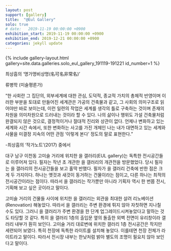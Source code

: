 ```yaml
---
layout: post
support: [gallery]
title:  "@Eul Gallery"
solo: true
# date:   2019-11-19 00:00:00 +0900
exhibition_start: 2019-11-19 00:00:00 +0900
exhibition_end: 2019-12-21 00:00:00 +0900
categories: jekyll update
---
```

{% include gallery-layout.html gallery=site.data.galleries.solo_eul_gallery_191119-191221 id_number=1 %}

최상흠의 ‘명가명비상명(名可名非常名)’

류병학 (미술평론가)

  “한 사회란 그 집단의, 외부세계에 대한 관심, 도덕적, 종교적 가치의 총체적 반영이며 이러한 부분을 토대로 만들어진 세계관은 가공의 건축물과 같고, 그 사회의 의미구조로 읽어야만 바로 보이는데, 이런 일련의 작업은 세계를 생각의 틀로 구축하는 것이며 존재의 차원을 의미차원으로 드러내는 것이라 할 수 있다. 나의 삶이나 행위도 가설 건축물처럼 완결되지 않은 것으로, 결정적이거나 절대적 진리와 상관이 없다. 언제나 변화하고 있는 세계와 시간 속에서, 또한 변화하는 사고를 가진 개체인 나는 내가 대면하고 있는 세계와 사물을 미결정 지속의 어떤 관점 ‘이렇게 본다’ 정도의 말로 표현한다.”

-최상흠의 ‘작가노트’(2017) 중에서

대구 남구 이천동 고미술 거리에 위치한 을 갤러리(EUL gallery)는 독특한 전시공간들로 이루어져 있다. 필자는 작년 초 개관한 을 갤러리의 개관전을 방문했었다. 당시 필자는 을 갤러리의 전시공간들을 보고 홀딱 반했다. 필자가 을 갤러리 건축에 반한 점은 크게 두 가지이다. 하나는 옛것과 새것이 동거하는 건물이라는 점이고, 다른 하나는 최적의 전시공간이라는 점이다. 따라서 을 갤러리는 작가뿐만 아니라 기획자 역시 한 번쯤 전시, 기획해 보고 싶은 곳이라고 말이다.

고미술 거리의 건물들 사이에 위치한 을 갤러리는 외관을 최대한 살려 리노베이션(Renovation) 해놓았다. 따라서 을 갤러리는 주변 환경에 튀지 않아 자칫하면 지나칠 수도 있다. 그러니 을 갤러리가 주변 환경을 한 단계 업그레이드시켜놓았다고 말하는 것도 타당할 것 같다. 특히 을 갤러리 1층의 출입문 옆의 돌출한 외벽 전면이 유리창이라 갤러리 내부가 훤히 보인다. 고미술 거리 대로변에 위치한 갤러리 1층 전시공간은 작지만 세련되어 보였다. 특히 천장에 독특한 라이트를 설치해 놓았다. 이를테면 천장 전체가 라이트라고 말이다. 따라서 전시장 내부는 한낮처럼 밝아 별도의 조명이 필요치 않아 보인다고 말이다.